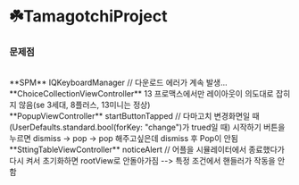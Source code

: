 # ☘️TamagotchiProject

### 문제점
</br>
**SPM**
IQKeyboardManager // 다운로드 에러가 계속 발생...
</br>
**ChoiceCollectionViewController**
13 프로맥스에서만 레이아웃이 의도대로 잡히지 않음(se 3세대, 8플러스, 13미니는 정상)
</br>
**PopupViewController**
startButtonTapped // 다마고치 변경화면일 때 (UserDefaults.standard.bool(forKey: "change")가 trued일 때) 시작하기 버튼을 누르면 dismiss -> pop -> pop 해주고싶은데 dismiss 후 Pop이 안됨
</br>
**SttingTableViewController**
noticeAlert // 어플을 시뮬레이터에서 종료했다가 다시 켜서 초기화하면 rootView로 안돌아가짐 --> 특정 조건에서 핸들러가 작동을 안함
